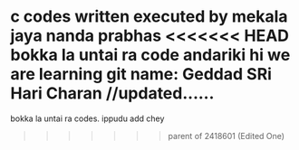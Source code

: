 c codes written executed by mekala jaya nanda prabhas
<<<<<<< HEAD
bokka la untai ra code
andariki hi 
we are learning git
name: Geddad SRi Hari Charan //updated......
=======
bokka la untai ra codes.
ippudu add chey
>>>>>>> parent of 2418601 (Edited One)
